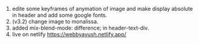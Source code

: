 1. edite some keyframes of anymation of image and make display absolute in header and add some google fonts.
2. (v3.2) change image to monalissa. 
3. added mix-blend-mode: difference; in header-text-div.
4. live on netlify https://webbyayush.netlify.app/
